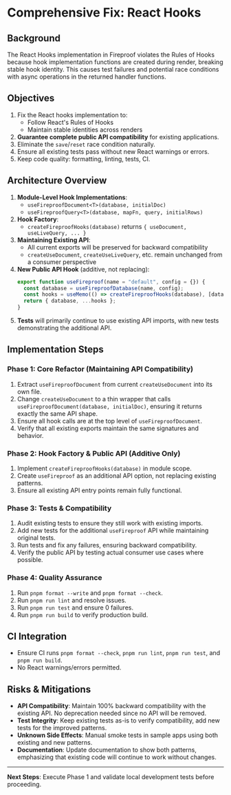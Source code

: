 # Comprehensive Fix: React Hooks

## Background

The React Hooks implementation in Fireproof violates the Rules of Hooks because hook implementation functions are created during render, breaking stable hook identity. This causes test failures and potential race conditions with async operations in the returned handler functions.

## Objectives

1. Fix the React hooks implementation to:
   - Follow React's Rules of Hooks
   - Maintain stable identities across renders
2. **Guarantee complete public API compatibility** for existing applications.
3. Eliminate the `save`/`reset` race condition naturally.
4. Ensure all existing tests pass without new React warnings or errors.
5. Keep code quality: formatting, linting, tests, CI.

## Architecture Overview

1. **Module-Level Hook Implementations**:
   - `useFireproofDocument<T>(database, initialDoc)`
   - `useFireproofQuery<T>(database, mapFn, query, initialRows)`
2. **Hook Factory**:
   - `createFireproofHooks(database)` returns `{ useDocument, useLiveQuery, ... }`
3. **Maintaining Existing API**:
   - All current exports will be preserved for backward compatibility
   - `createUseDocument`, `createUseLiveQuery`, etc. remain unchanged from a consumer perspective
4. **New Public API Hook** (additive, not replacing):
   ```ts
   export function useFireproof(name = "default", config = {}) {
     const database = useFireproofDatabase(name, config);
     const hooks = useMemo(() => createFireproofHooks(database), [database]);
     return { database, ...hooks };
   }
   ```
5. **Tests** will primarily continue to use existing API imports, with new tests demonstrating the additional API.

## Implementation Steps

### Phase 1: Core Refactor (Maintaining API Compatibility)

1. Extract `useFireproofDocument` from current `createUseDocument` into its own file.
2. Change `createUseDocument` to a thin wrapper that calls `useFireproofDocument(database, initialDoc)`, ensuring it returns exactly the same API shape.
3. Ensure all hook calls are at the top level of `useFireproofDocument`.
4. Verify that all existing exports maintain the same signatures and behavior.

### Phase 2: Hook Factory & Public API (Additive Only)

1. Implement `createFireproofHooks(database)` in module scope.
2. Create `useFireproof` as an additional API option, not replacing existing patterns.
3. Ensure all existing API entry points remain fully functional.

### Phase 3: Tests & Compatibility

1. Audit existing tests to ensure they still work with existing imports.
2. Add new tests for the additional `useFireproof` API while maintaining original tests.
3. Run tests and fix any failures, ensuring backward compatibility.
4. Verify the public API by testing actual consumer use cases where possible.

### Phase 4: Quality Assurance

1. Run `pnpm format --write` and `pnpm format --check`.
2. Run `pnpm run lint` and resolve issues.
3. Run `pnpm run test` and ensure 0 failures.
4. Run `pnpm run build` to verify production build.

## CI Integration

- Ensure CI runs `pnpm format --check`, `pnpm run lint`, `pnpm run test`, and `pnpm run build`.
- No React warnings/errors permitted.

## Risks & Mitigations

- **API Compatibility**: Maintain 100% backward compatibility with the existing API. No deprecation needed since no API will be removed.
- **Test Integrity**: Keep existing tests as-is to verify compatibility, add new tests for the improved patterns.
- **Unknown Side Effects**: Manual smoke tests in sample apps using both existing and new patterns.
- **Documentation**: Update documentation to show both patterns, emphasizing that existing code will continue to work without changes.

---

**Next Steps**: Execute Phase 1 and validate local development tests before proceeding.
